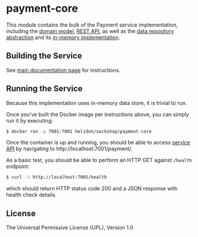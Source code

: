 # payment-core

This module contains the bulk of the Payment service implementation, including the 
[domain model](./src/main/java/io/helidon/examples/sockshop/payment/Authorization.java), 
[REST API](./src/main/java/io/helidon/examples/sockshop/payment/PaymentResource.java), as well as the
[data repository abstraction](./src/main/java/io/helidon/examples/sockshop/payment/PaymentRepository.java) 
and its [in-memory implementation](./src/main/java/io/helidon/examples/sockshop/payment/DefaultPaymentRepository.java).

## Building the Service

See [main documentation page](../README.md#building-the-service) for instructions.

## Running the Service

Because this implementation uses in-memory data store, it is trivial to run.

Once you've built the Docker image per instructions above, you can simply run it by executing:

```bash
$ docker run -p 7001:7001 helidon/sockshop/payment-core
``` 

Once the container is up and running, you should be able to access [service API](../README.md#api) 
by navigating to http://localhost:7001/payment/.

As a basic test, you should be able to perform an HTTP GET against `/health` endpoint:

```bash
$ curl -i http://localhost:7001/health
``` 
which should return HTTP status code 200 and a JSON response with health check details.

## License

The Universal Permissive License (UPL), Version 1.0

